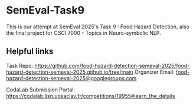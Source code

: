 # SemEval-Task9
This is our attempt at SemEval 2025's Task 9 : Food Hazard Detection, also the final project for CSCI 7000 - Topics in Neuro-symbolic NLP. 

## Helpful links
Task Repo: https://github.com/food-hazard-detection-semeval-2025/food-hazard-detection-semeval-2025.github.io/tree/main
Organizer Email: food-hazard-detection-semeval-2025@googlegroups.com

CodaLab Submission Portal: https://codalab.lisn.upsaclay.fr/competitions/19955#learn_the_details
